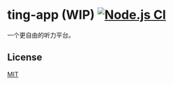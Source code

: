 # ting-app (WIP) [![Node.js CI](https://github.com/Frederick-S/ting-app/actions/workflows/build.yml/badge.svg?branch=main)](https://github.com/Frederick-S/ting-app/actions/workflows/build.yml)
一个更自由的听力平台。

## License
[MIT](LICENSE)

